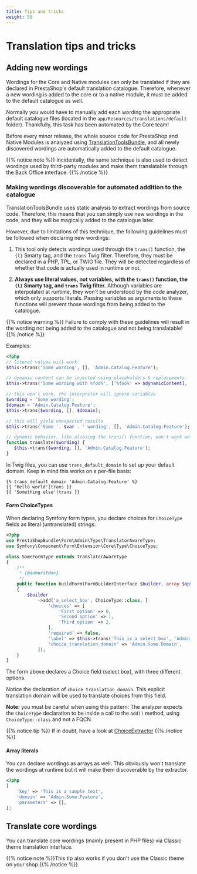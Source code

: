 ```yaml
---
title: Tips and tricks
weight: 50
---
```


# Translation tips and tricks

## Adding new wordings

Wordings for the Core and Native modules can only be translated if they are declared in PrestaShop's default translation catalogue. Therefore, whenever a new wording is added to the core or to a native module, it must be added to the default catalogue as well. 

Normally you would have to manually add each wording the appropriate default catalogue files (located in the `app/Resources/translations/default` folder). Thankfully, this task has been automated by the Core team!
 
Before every minor release, the whole source code for PrestaShop and Native Modules is analyzed using [TranslationToolsBundle](https://github.com/PrestaShop/TranslationToolsBundle), and all newly discovered wordings are automatically added to the default catalogue.

{{% notice note %}}
Incidentally, the same technique is also used to detect wordings used by third-party modules and make them translatable through the Back Office interface.
{{% /notice %}}

### Making wordings discoverable for automated addition to the catalogue

TranslationToolsBundle uses static analysis to extract wordings from source code. Therefore, this means that you can simply use new wordings in the code, and they will be magically added to the catalogue later.

However, due to limitations of this technique, the following guidelines must be followed when declaring new wordings:

1. This tool only detects wordings used through the `trans()` function, the `{l}` Smarty tag, and the `trans` Twig filter. Therefore, they must be declared in a PHP, TPL, or TWIG file. They will be detected regardless of whether that code is actually used in runtime or not.

2. **Always use literal values, not variables, with the `trans()` function, the `{l}` Smarty tag, and `trans` Twig filter.** Although variables are interpolated at runtime, they won't be understood by the code analyzer, which only supports literals. Passing variables as arguments to these functions will prevent those wordings from being added to the catalogue.

{{% notice warning %}}
Failure to comply with these guidelines will result in the wording not being added to the catalogue and not being translatable!
{{% /notice %}}

Examples:

```php
<?php
// literal values will work
$this->trans('Some wording', [], 'Admin.Catalog.Feature');

// dynamic content can be injected using placeholders & replacements
$this->trans('Some wording with %foo%', ['%foo%' => $dynamicContent], 'Admin.Catalog.Feature');

// this won't work, the interpreter will ignore variables
$wording = 'Some wording';
$domain = 'Admin.Catalog.Feature';
$this->trans($wording, [], $domain);

// this will yield unexpected results
$this->trans('Some '. $var . ' wording', [], 'Admin.Catalog.Feature');

// dynamic behavior, like aliasing the trans() function, won't work well either
function translate($wording) {
   $this->trans($wording, [], 'Admin.Catalog.Feature');
}
```

In Twig files, you can use `trans_default_domain` to set up your default domain. Keep in mind this works on a per-file basis:

```twig
{% trans_default_domain 'Admin.Catalog.Feature' %}
{{ 'Hello world'|trans }}
{{ 'Something else'|trans }}
``` 

#### Form ChoiceTypes

When declaring Symfony form types, you declare choices for `ChoiceType` fields as literal (untranslated) strings:

```php
<?php
use PrestaShopBundle\Form\Admin\Type\TranslatorAwareType;
use Symfony\Component\Form\Extension\Core\Type\ChoiceType;

class SomeFormType extends TranslatorAwareType
{
    /**
     * {@inheritdoc}
     */
    public function buildForm(FormBuilderInterface $builder, array $options)
    {
        $builder
            ->add('a_select_box', ChoiceType::class, [
                'choices' => [
                    'First option' => 0,
                    'Second option' => 1,
                    'Third option' => 2,
                ],
                'required' => false,
                'label' => $this->trans('This is a select box', 'Admin.Catalog.Feature'),
                'choice_translation_domain' => 'Admin.Some.Domain',
            ]);
    }
}
```

The form above declares a Choice field (select box), with three different options. 

Notice the declaration of `choice_translation_domain`. This explicit translation domain will be used to translate choices from this field.

**Note:** you must be careful when using this pattern: The analyzer expects the `ChoiceType` declaration to be inside a call to the `add()` method, using `ChoiceType::class` and not a FQCN.

{{% notice tip %}}
If in doubt, have a look at [ChoiceExtractor](https://github.com/PrestaShop/TranslationToolsBundle/blob/master/Translation/Extractor/Visitor/Translation/FormType/ChoiceExtractor.php) {{% /notice %}}

#### Array literals

You can declare wordings as arrays as well. This obviously won't translate the wordings at runtime but it will make them discoverable by the extractor.

```php
<?php
[
    'key' => 'This is a sample text',
    'domain' => 'Admin.Some.Feature',
    'parameters' => [],
];
```
## Translate core wordings

You can translate core wordings (mainly present in PHP files) via Classic theme translation interface.

{{% notice note %}}This tip also works if you don't use the Classic theme on your shop.{{% /notice %}}
